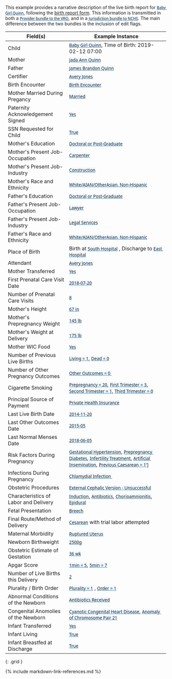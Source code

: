 <style>
  a code {
    font-family: system-ui, -apple-system, BlinkMacSystemFont, "Segoe UI",
    "Roboto", "Oxygen", "Ubuntu", "Cantarell", "Fira Sans", "Droid Sans",
    "Helvetica Neue", sans-serif !important;

    text-decoration: underline;
    text-decoration-color: #0088f9;
    background-color: #f4faff;
  }
</style>

This example provides a narrative description of the live birth report for [`Baby Girl Quinn`](Patient-patient-child-babyg-quinn.html), following the [birth report form](appendix_b_-_example_live_birth_certificate.html).
This information is transmitted in both a [`Provider bundle to the VRO`](Bundle-bundle-provider-live-birth-babyg-quinn.html), and in a [`Jurisdiction bundle to NCHS`](Bundle-bundle-jurisdiction-live-birth-babyg-quinn.html).  The main difference between the two bundles is the inclusion of edit flags.


|  Field(s) | Example Instance | 
| --------- | ---------------- | 
| Child     | [`Baby Girl Quinn`](Patient-patient-child-babyg-quinn.html), Time of Birth: 2019-02-12 07:00  |  
| Mother    | [`Jada Ann Quinn`](Patient-patient-mother-jada-ann-quinn.html) |
| Father    | [`James Brandon Quinn`](RelatedPerson-relatedperson-father-natural-james-brandon-quinn.html) |
| Certifier | [`Avery Jones`](Practitioner-practitioner-vital-records-avery-jones.html) |
| Birth Encounter | [`Birth Encounter`](Encounter-encounter-birth-babyg-quinn.html) |  
| Mother Married During Pregancy | [`Married`](Observation-observation-mother-married-during-pregnancy-jada-ann-quinn.html)|
| Paternity Acknowledgement Signed |  [`Yes`](Observation-observation-paternity-acknowledgement-signed-james-quinn.html) |
| SSN Requested for Child |   [`True`](Observation-observation-ssn-requested-for-child-babyg-quinn.html) |
| Mother's Education | [`Doctoral or Post-Graduate`](Observation-observation-parent-education-level-jada-ann-quinn.html) |
| Mother's Present Job-Occupation | [`Carpenter`](Observation-observation-present-job-jada-ann-quinn.html) |
| Mother's Present Job-Industry | [`Construction`](Observation-observation-present-job-jada-ann-quinn.html) |
| Mother's Race and Ethnicity   | [`White/AIAN/OtherAsian, Non-Hispanic`](Observation-observation-input-race-and-ethnicity-jada-ann-quinn.html) |
| Father's Education | [`Doctoral or Post-Graduate`](Observation-observation-parent-education-level-james-quinn.html) | 
| Father's Present Job-Occupation | [`Lawyer`](Observation-observation-present-job-james-brandon-quinn.html) |
| Father's Present Job-Industry | [`Legal Services`](Observation-observation-present-job-james-brandon-quinn.html) |
| Father's Race and Ethnicity   | [`White/AIAN/OtherAsian, Non-Hispanic`](Observation-observation-input-race-and-ethnicity-jada-ann-quinn.html) | 
| Place of Birth   |  Birth at [`South Hospital`](Location-location-south-hospital.html) , Discharge to [`East Hospital`](Location-location-east-hospital.html) | 
| Attendant | [`Avery Jones`](Practitioner-practitioner-vital-records-avery-jones.html) |  
| Mother Transferred | [`Yes`](Encounter-encounter-maternity-jada-ann-quinn.html)  |  
| First Prenatal Care Visit Date | [`2018-07-20`](Observation-observation-date-of-first-prenatal-care-visit-jada-ann-quinn.html) | 
| Number of Prenatal Care Visits   | [`8`](Observation-observation-number-prenatal-visits-jada-ann-quinn.html) | 
| Mother's Height     | [`67 in`](Observation-observation-mother-height-jada-ann-quinn.html) | 
| Mother's Prepregnancy Weight     | [`145 lb`](Observation-observation-mother-prepregnancy-weight-jada-ann-quinn.html) | 
| Mother's Weight at Delivery     | [`175 lb`](Observation-observation-mother-delivery-weight-jada-ann-quinn.html) | 
| Mother WIC Food     | [`Yes`](Observation-observation-mother-received-wic-food-jada-ann-quinn.html) | 
| Number of Previous Live Births     | [`Living = 1`](Observation-observation-number-births-now-living-jada-ann-quinn.html), [`Dead = 0`](Observation-observation-number-births-now-dead-jada-ann-quinn.html) | 
| Number of Other Pregnancy Outcomes     | [`Other Outcomes = 0 `](Observation-observation-number-other-pregnancy-outcomes-jada-ann-quinn.html) | 
| Cigarette Smoking     | [`Prepregnancy = 20`](Observation-observation-cig-smoking-pregnancy-1-jada-ann-quinn.html), [`First Trimester = 3`](Observation-observation-cig-smoking-pregnancy-2-jada-ann-quinn.html), [`Second Trimester = 1`](Observation-observation-cig-smoking-pregnancy-3-jada-ann-quinn.html), [`Third Trimester = 0`](Observation-observation-cig-smoking-pregnancy-4-jada-ann-quinn.html) | 
| Principal Source of Payment |      [`Private Health Insurance`](Coverage-coverage-principal-payer-for-delivery-jada-ann-quinn.html) | 
| Last Live Birth Date   | [`2014-11-20`](Observation-observation-date-of-last-live-birth-jada-ann-quinn.html) | 
| Last Other Outcomes Date    | [`2015-05`](Observation-observation-date-of-last-other-pregnancy-outcome-jada-ann-quinn.html) | 
| Last Normal Menses Date    | [`2018-06-05`](Observation-observation-last-menstrual-period-jada-ann-quinn.html) | 
| Risk Factors During Pregnancy     | [`Gestational Hypertension`](Condition-condition-gestational-hypertension-jada-ann-quinn.html), [`Prepregnancy Diabetes`](Condition-condition-prepregnancy-diabetes-jada-ann-quinn.html), [`Infertility Treatment`](Procedure-procedure-infertility-treatment-jada-ann-quinn.html), [`Artificial Insemination`](Procedure-procedure-artificial-insemination-jada-ann-quinn.html), [`Previous Caesarean = 1']`](Observation-observation-number-previous-cesareans-jada-ann-quinn.html) | 
| Infections During Pregnancy     | [`Chlamydial Infection `](Condition-condition-infection-present-during-pregnancy-jada-ann-quinn.html) | 
| Obstetric Procedures     | [`External Cephalic Version - Unsuccessful`](Procedure-procedure-obstetric-procedure-jada-ann-quinn.html) | 
| Characteristics of Labor and Delivery     | [`Induction`](Procedure-procedure-induction-of-labor-jada-ann-quinn.html), [`Antibiotics`](Observation-observation-antibiotics-during-labor-jada-ann-quinn.html), [`Chorioamnionitis`](Condition-condition-chorioamnionitis-jada-ann-quinn.html), [`Epidural`](Procedure-procedure-epidural-or-spinal-anesthesia-jada-ann-quinn.html) |
| Fetal Presentation | [`Breech`](Observation-observation-fetal-presentation-babyg-quinn.html) |  
| Final Route/Method of Delivery | [`Cesarean`](Procedure-procedure-final-route-method-delivery-babyg-quinn.html) with trial labor attempted | 
| Maternal Morbidity     | [`Ruptured Uterus`](Condition-condition-ruptured-uterus-jada-ann-quinn.html) | 
| Newborn Birthweight | [`2500g`](Observation-observation-birth-weight-babyg-quinn.html) | 
| Obstetric Estimate of Gestation | [`36 wk`](Observation-observation-gestational-age-at-delivery-babyg-quinn.html) |
| Apgar Score | [`1min = 5`](Observation-observation-apgar-score-babyg-quinn-1-min.html), [`5min = 7`](Observation-observation-apgar-score-babyg-quinn-5-min.html) | 
| Number of Live Births this Delivery | [`2`](Observation-observation-number-live-births-this-delivery-jada-ann-quinn.html)   | 
| Plurality / Birth Order | [`Plurality = 1`](Patient-patient-child-babyg-quinn.html) , [`Order = 1`](Patient-patient-child-babyg-quinn.html) |
| Abnormal Conditions of the Newborn | [`Antibiotics Received`](Procedure-procedure-antibiotic-sepsis-babyg-quinn.html) | 
| Congenital Anomolies of the Newborn | [`Cyanotic Congenital Heart Disease`](Condition-condition-congenital-anomaly-of-newborn-babyg-quinn.html), [`Anomaly of Chromosome Pair 21`](Condition-condition-congenital-anomaly-of-newborn-babyg-quinn-2.html) | 
| Infant Transferred | [`Yes`](Encounter-encounter-birth-babyg-quinn.html)  |  
| Infant Living | [`True`](Observation-observation-infant-living-babyg-quinn.html) |  
| Infant Breastfed at Discharge | [`True`](Observation-observation-infant-breastfed-at-discharge-babyg-quinn.html)  | 
{: .grid }





{% include markdown-link-references.md %}